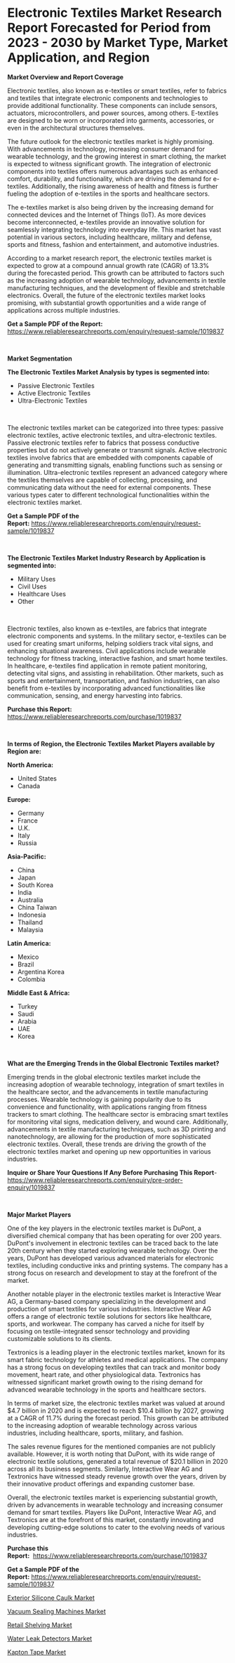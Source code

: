 <p><h1>Electronic Textiles Market Research Report Forecasted for Period from 2023 -  2030 by Market Type, Market Application, and Region</h1></p><p><strong>Market Overview and Report Coverage</strong></p>
<p><p>Electronic textiles, also known as e-textiles or smart textiles, refer to fabrics and textiles that integrate electronic components and technologies to provide additional functionality. These components can include sensors, actuators, microcontrollers, and power sources, among others. E-textiles are designed to be worn or incorporated into garments, accessories, or even in the architectural structures themselves.</p><p>The future outlook for the electronic textiles market is highly promising. With advancements in technology, increasing consumer demand for wearable technology, and the growing interest in smart clothing, the market is expected to witness significant growth. The integration of electronic components into textiles offers numerous advantages such as enhanced comfort, durability, and functionality, which are driving the demand for e-textiles. Additionally, the rising awareness of health and fitness is further fueling the adoption of e-textiles in the sports and healthcare sectors.</p><p>The e-textiles market is also being driven by the increasing demand for connected devices and the Internet of Things (IoT). As more devices become interconnected, e-textiles provide an innovative solution for seamlessly integrating technology into everyday life. This market has vast potential in various sectors, including healthcare, military and defense, sports and fitness, fashion and entertainment, and automotive industries.</p><p>According to a market research report, the electronic textiles market is expected to grow at a compound annual growth rate (CAGR) of 13.3% during the forecasted period. This growth can be attributed to factors such as the increasing adoption of wearable technology, advancements in textile manufacturing techniques, and the development of flexible and stretchable electronics. Overall, the future of the electronic textiles market looks promising, with substantial growth opportunities and a wide range of applications across multiple industries.</p></p>
<p><strong>Get a Sample PDF of the Report:</strong> <a href="https://www.reliableresearchreports.com/enquiry/request-sample/1019837">https://www.reliableresearchreports.com/enquiry/request-sample/1019837</a></p>
<p>&nbsp;</p>
<p><strong>Market Segmentation</strong></p>
<p><strong>The Electronic Textiles Market Analysis by types is segmented into:</strong></p>
<p><ul><li>Passive Electronic Textiles</li><li>Active Electronic Textiles</li><li>Ultra-Electronic Textiles</li></ul></p>
<p>&nbsp;</p>
<p><p>The electronic textiles market can be categorized into three types: passive electronic textiles, active electronic textiles, and ultra-electronic textiles. Passive electronic textiles refer to fabrics that possess conductive properties but do not actively generate or transmit signals. Active electronic textiles involve fabrics that are embedded with components capable of generating and transmitting signals, enabling functions such as sensing or illumination. Ultra-electronic textiles represent an advanced category where the textiles themselves are capable of collecting, processing, and communicating data without the need for external components. These various types cater to different technological functionalities within the electronic textiles market.</p></p>
<p><strong>Get a Sample PDF of the Report:</strong>&nbsp;<a href="https://www.reliableresearchreports.com/enquiry/request-sample/1019837">https://www.reliableresearchreports.com/enquiry/request-sample/1019837</a></p>
<p>&nbsp;</p>
<p><strong>The Electronic Textiles Market Industry Research by Application is segmented into:</strong></p>
<p><ul><li>Military Uses</li><li>Civil Uses</li><li>Healthcare Uses</li><li>Other</li></ul></p>
<p>&nbsp;</p>
<p><p>Electronic textiles, also known as e-textiles, are fabrics that integrate electronic components and systems. In the military sector, e-textiles can be used for creating smart uniforms, helping soldiers track vital signs, and enhancing situational awareness. Civil applications include wearable technology for fitness tracking, interactive fashion, and smart home textiles. In healthcare, e-textiles find application in remote patient monitoring, detecting vital signs, and assisting in rehabilitation. Other markets, such as sports and entertainment, transportation, and fashion industries, can also benefit from e-textiles by incorporating advanced functionalities like communication, sensing, and energy harvesting into fabrics.</p></p>
<p><strong>Purchase this Report:</strong>&nbsp; <a href="https://www.reliableresearchreports.com/purchase/1019837">https://www.reliableresearchreports.com/purchase/1019837</a></p>
<p>&nbsp;</p>
<p><strong>In terms of Region, the Electronic Textiles Market Players available by Region are:</strong></p>
<p>
    <p> <strong> North America: </strong>
        <ul>
            <li>United States</li>
            <li>Canada</li>
        </ul>
        </p> 
    <p> <strong> Europe: </strong>
        <ul>
            <li>Germany</li>
            <li>France</li>
            <li>U.K.</li>
            <li>Italy</li>
            <li>Russia</li>
        </ul>
        </p> 
    <p> <strong> Asia-Pacific: </strong>
        <ul>
            <li>China</li>
            <li>Japan</li>
            <li>South Korea</li>
            <li>India</li>
            <li>Australia</li>
            <li>China Taiwan</li>
            <li>Indonesia</li>
            <li>Thailand</li>
            <li>Malaysia</li>
        </ul>
        </p> 
    <p> <strong> Latin America: </strong>
        <ul>
            <li>Mexico</li>
            <li>Brazil</li>
            <li>Argentina Korea</li>
            <li>Colombia</li>
        </ul>
        </p> 
    <p> <strong> Middle East & Africa: </strong>
        <ul>
            <li>Turkey</li>
            <li>Saudi</li>
            <li>Arabia</li>
            <li>UAE</li>
            <li>Korea</li>
        </ul>
    </p>
    </p>
<p>&nbsp;</p>
<p><strong>What are the Emerging Trends in the Global Electronic Textiles market?</strong></p>
<p><p>Emerging trends in the global electronic textiles market include the increasing adoption of wearable technology, integration of smart textiles in the healthcare sector, and the advancements in textile manufacturing processes. Wearable technology is gaining popularity due to its convenience and functionality, with applications ranging from fitness trackers to smart clothing. The healthcare sector is embracing smart textiles for monitoring vital signs, medication delivery, and wound care. Additionally, advancements in textile manufacturing techniques, such as 3D printing and nanotechnology, are allowing for the production of more sophisticated electronic textiles. Overall, these trends are driving the growth of the electronic textiles market and opening up new opportunities in various industries.</p></p>
<p><strong>Inquire or Share Your Questions If Any Before Purchasing This Report</strong>- <a href="https://www.reliableresearchreports.com/enquiry/pre-order-enquiry/1019837">https://www.reliableresearchreports.com/enquiry/pre-order-enquiry/1019837</a></p>
<p>&nbsp;</p>
<p><strong>Major Market Players</strong></p>
<p><p>One of the key players in the electronic textiles market is DuPont, a diversified chemical company that has been operating for over 200 years. DuPont's involvement in electronic textiles can be traced back to the late 20th century when they started exploring wearable technology. Over the years, DuPont has developed various advanced materials for electronic textiles, including conductive inks and printing systems. The company has a strong focus on research and development to stay at the forefront of the market.</p><p>Another notable player in the electronic textiles market is Interactive Wear AG, a Germany-based company specializing in the development and production of smart textiles for various industries. Interactive Wear AG offers a range of electronic textile solutions for sectors like healthcare, sports, and workwear. The company has carved a niche for itself by focusing on textile-integrated sensor technology and providing customizable solutions to its clients.</p><p>Textronics is a leading player in the electronic textiles market, known for its smart fabric technology for athletes and medical applications. The company has a strong focus on developing textiles that can track and monitor body movement, heart rate, and other physiological data. Textronics has witnessed significant market growth owing to the rising demand for advanced wearable technology in the sports and healthcare sectors.</p><p>In terms of market size, the electronic textiles market was valued at around $4.7 billion in 2020 and is expected to reach $10.4 billion by 2027, growing at a CAGR of 11.7% during the forecast period. This growth can be attributed to the increasing adoption of wearable technology across various industries, including healthcare, sports, military, and fashion.</p><p>The sales revenue figures for the mentioned companies are not publicly available. However, it is worth noting that DuPont, with its wide range of electronic textile solutions, generated a total revenue of $20.1 billion in 2020 across all its business segments. Similarly, Interactive Wear AG and Textronics have witnessed steady revenue growth over the years, driven by their innovative product offerings and expanding customer base.</p><p>Overall, the electronic textiles market is experiencing substantial growth, driven by advancements in wearable technology and increasing consumer demand for smart textiles. Players like DuPont, Interactive Wear AG, and Textronics are at the forefront of this market, constantly innovating and developing cutting-edge solutions to cater to the evolving needs of various industries.</p></p>
<p><strong>Purchase this Report:</strong>&nbsp;&nbsp;<a href="https://www.reliableresearchreports.com/purchase/1019837">https://www.reliableresearchreports.com/purchase/1019837</a></p>
<p></p>
<p><strong>Get a Sample PDF of the Report:</strong>&nbsp;<a href="https://www.reliableresearchreports.com/enquiry/request-sample/1019837">https://www.reliableresearchreports.com/enquiry/request-sample/1019837</a></p>
<p><p><a href="https://medium.com/@albanaduro2018/exterior-silicone-caulk-market-size-and-market-trends-complete-industry-overview-2023-to-2030-7191534dd9eb">Exterior Silicone Caulk Market</a></p><p><a href="https://medium.com/@abbieparker1964/vacuum-sealing-machines-market-size-reveals-the-best-marketing-channels-in-global-industry-3560d066f576">Vacuum Sealing Machines Market</a></p><p><a href="https://medium.com/@besaagolli28/retail-shelving-market-size-market-outlook-and-market-forecast-2023-to-2030-ce52786f25fa">Retail Shelving Market</a></p><p><a href="https://medium.com/@isidrowolff1966/water-leak-detectors-market-size-and-market-trends-complete-industry-overview-2023-to-2030-94efd7b1806e">Water Leak Detectors Market</a></p><p><a href="https://github.com/CliffMedina6/Market-Research-Report-List-2/blob/main/kapton-tape-market.md">Kapton Tape Market</a></p></p>